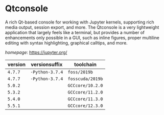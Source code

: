 # Qtconsole

A rich Qt-based console for working with Jupyter kernels, supporting rich media output, session export, and more. The Qtconsole is a very lightweight application that largely feels like a terminal,  but provides a number of enhancements only possible in a GUI,  such as inline figures, proper multiline editing with syntax highlighting, graphical calltips, and more.

*homepage*: <https://jupyter.org/>

version | versionsuffix | toolchain
--------|---------------|----------
``4.7.7`` | ``-Python-3.7.4`` | ``foss/2019b``
``4.7.7`` | ``-Python-3.7.4`` | ``fosscuda/2019b``
``5.0.2`` |  | ``GCCcore/10.2.0``
``5.3.2`` |  | ``GCCcore/11.2.0``
``5.4.0`` |  | ``GCCcore/11.3.0``
``5.5.1`` |  | ``GCCcore/12.3.0``
